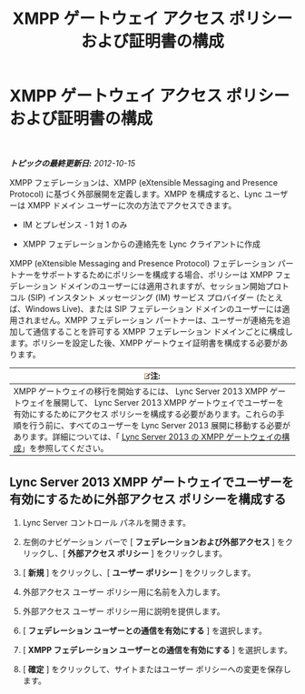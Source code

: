 ﻿---
title: XMPP ゲートウェイ アクセス ポリシーおよび証明書の構成
TOCTitle: XMPP ゲートウェイ アクセス ポリシーおよび証明書の構成
ms:assetid: fac02f4e-d14d-4be3-b53c-74c82436fd93
ms:mtpsurl: https://technet.microsoft.com/ja-jp/library/JJ721945(v=OCS.15)
ms:contentKeyID: 49887229
ms.date: 05/19/2016
mtps_version: v=OCS.15
ms.translationtype: HT
---

# XMPP ゲートウェイ アクセス ポリシーおよび証明書の構成

 

_**トピックの最終更新日:** 2012-10-15_

XMPP フェデレーションは、XMPP (eXtensible Messaging and Presence Protocol) に基づく外部展開を定義します。XMPP を構成すると、Lync ユーザーは XMPP ドメイン ユーザーに次の方法でアクセスできます。

  - IM とプレゼンス - 1 対 1 のみ

  - XMPP フェデレーションからの連絡先を Lync クライアントに作成

XMPP (eXtensible Messaging and Presence Protocol) フェデレーション パートナーをサポートするためにポリシーを構成する場合、ポリシーは XMPP フェデレーション ドメインのユーザーには適用されますが、セッション開始プロトコル (SIP) インスタント メッセージング (IM) サービス プロバイダー (たとえば、Windows Live)、または SIP フェデレーション ドメインのユーザーには適用されません。XMPP フェデレーション パートナーは、ユーザーが連絡先を追加して通信することを許可する XMPP フェデレーション ドメインごとに構成します。ポリシーを設定した後、XMPP ゲートウェイ証明書を構成する必要があります。

<table>
<thead>
<tr class="header">
<th><img src="images/Gg412781.note(OCS.15).gif" title="note" alt="note" />注:</th>
</tr>
</thead>
<tbody>
<tr class="odd">
<td>XMPP ゲートウェイの移行を開始するには、 Lync Server 2013 XMPP ゲートウェイを展開して、 Lync Server 2013 XMPP ゲートウェイでユーザーを有効にするためにアクセス ポリシーを構成する必要があります。これらの手順を行う前に、すべてのユーザーを Lync Server 2013 展開に移動する必要があります。詳細については、「 <a href="configure-xmpp-gateway-on-lync-server-2013.md">Lync Server 2013 の XMPP ゲートウェイの構成</a>」を参照してください。</td>
</tr>
</tbody>
</table>


## Lync Server 2013 XMPP ゲートウェイでユーザーを有効にするために外部アクセス ポリシーを構成する

1.  Lync Server コントロール パネルを開きます。

2.  左側のナビゲーション バーで \[ **フェデレーションおよび外部アクセス** \] をクリックし、\[ **外部アクセス ポリシー** \] をクリックします。

3.  \[ **新規** \] をクリックし、\[ **ユーザー ポリシー** \] をクリックします。

4.  外部アクセス ユーザー ポリシー用に名前を入力します。

5.  外部アクセス ユーザー ポリシー用に説明を提供します。

6.  \[ **フェデレーション ユーザーとの通信を有効にする** \] を選択します。

7.  \[ **XMPP フェデレーション ユーザーとの通信を有効にする** \] を選択します。

8.  \[ **確定** \] をクリックして、サイトまたはユーザー ポリシーへの変更を保存します。

